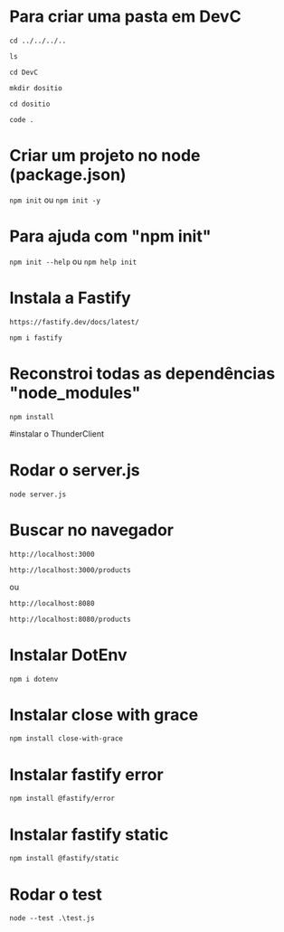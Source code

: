 # Para criar uma pasta em DevC

```cd ../../../..```

```ls```

```cd DevC```

```mkdir dositio```

```cd dositio```

```code .```

# Criar um projeto no node (package.json)

```npm init``` ou ```npm init -y```

# Para ajuda com "npm init"

```npm init --help```  ou ```npm help init```

# Instala a Fastify 

```https://fastify.dev/docs/latest/```

```npm i fastify```

# Reconstroi todas as dependências "node_modules"

```npm install```

#instalar o ThunderClient

# Rodar o server.js

```node server.js```

# Buscar no navegador 

```http://localhost:3000```

```http://localhost:3000/products```

ou

```http://localhost:8080```

```http://localhost:8080/products```

# Instalar DotEnv

```npm i dotenv```

# Instalar close with grace

```npm install close-with-grace```

# Instalar fastify error

```npm install @fastify/error```

# Instalar fastify static

```npm install @fastify/static```

# Rodar o test

```node --test .\test.js```

